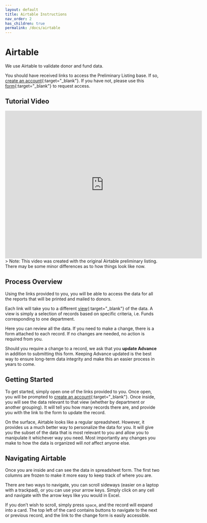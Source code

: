 ```yaml
---
layout: default
title: Airtable Instructions
nav_order: 2
has_children: true
permalink: /docs/airtable
---
```

# Airtable
We use Airtable to validate donor and fund data. 

You should have received links to access the Preliminary Listing base. If so, [create an account][1]{:target="_blank"}. If you have not, please use this [form][2]{:target="_blank"} to request access.

## Tutorial Video
<iframe src="https://player.vimeo.com/video/344856516" width="640" height="480" frameborder="0" allow="autoplay; fullscreen" allowfullscreen></iframe>
> Note: This video was created with the original Airtable preliminary listing. There may be some minor differences as to how things look like now.

## Process Overview
Using the links provided to you, you will be able to access the data for all the reports that will be printed and mailed to donors. 

Each link will take you to a different [view][3]{:target="\_blank"} of the data. A view is simply a selection of records based on specific criteria, i.e. Funds corresponding to one department. 

Here you can review all the data. If you need to make a change, there is a form attached to each record. If no changes are needed, no action is required from you.

Should you require a change to a record, we ask that you **update Advance** in addition to submitting this form. Keeping Advance updated is the best way to ensure long-term data integrity and make this an easier process in years to come. 

## Getting Started
To get started, simply open one of the links provided to you. Once open, you will be prompted to [create an account][4]{:target="\_blank"}. Once inside, you will see the data relevant to that view (whether by department or another grouping). It will tell you how many records there are, and provide you with the link to the form to update the record. 

On the surface, Airtable looks like a regular spreadsheet. However, it provides us a much better way to personalize the data for you. It will give you the subset of the data that is most relevant to you and allow you to manipulate it whichever way you need. Most importantly any changes you make to how the data is organized will _not_ affect anyone else. 

## Navigating Airtable
Once you are inside and can see the data in spreadsheet form. The first two columns are frozen to make it more easy to keep track of where you are. 

There are two ways to navigate, you can scroll sideways (easier on a laptop with a trackpad), or you can use your arrow keys. Simply click on any cell and navigate with the arrow keys like you would in Excel.

If you don’t wish to scroll, simply press `space`, and the record will expand into a card. The top left of the card contains buttons to navigate to the next or previous record, and the link to the change form is easily accessible. 

[1]:	https://ucdavis.github.io/endowmentreport//docs/account
[2]:	https://airtable.com/shrVc51peJvbuc9WM
[3]:	https://ucdavis.github.io/endowmentreport//docs/views
[4]:	https://ucdavis.github.io/endowmentreport//docs/account
